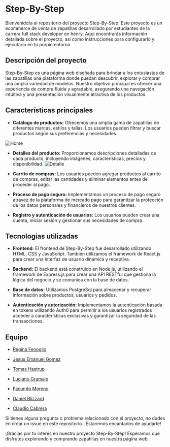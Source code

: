 # Step-By-Step

Bienvenido/a al repositorio del proyecto Step-By-Step. Este proyecto es un ecommerce de venta de zapatillas desarrollado por estudiantes de la carrera full stack developer en henry. Aquí encontrarás información detallada sobre el proyecto, así como instrucciones para configurarlo y ejecutarlo en tu propio entorno.

## Descripción del proyecto

Step-By-Step es una página web diseñada para brindar a los entusiastas de las zapatillas una plataforma donde puedan descubrir, explorar y comprar una amplia variedad de modelos. Nuestro objetivo principal es ofrecer una experiencia de compra fluida y agradable, asegurando una navegación intuitiva y una presentación visualmente atractiva de los productos.

## Características principales

- **Catálogo de productos:** Ofrecemos una amplia gama de zapatillas de diferentes marcas, estilos y tallas. Los usuarios pueden filtrar y buscar productos según sus preferencias y necesidades.

![Home](./Client/src/assets/Home.png)


- **Detalles del producto:** Proporcionamos descripciones detalladas de cada producto, incluyendo imágenes, características, precios y disponibilidad.
![Detalle](./Client/src/assets/Detalle.png)





- **Carrito de compras:** Los usuarios pueden agregar productos al carrito de compras, editar las cantidades y eliminar elementos antes de proceder al pago.

- **Proceso de pago seguro:** Implementamos un proceso de pago seguro atravez de la plataforma de mercado pago para garantizar la protección de los datos personales y financieros de nuestros clientes.

- **Registro y autenticación de usuarios:** Los usuarios pueden crear una cuenta, iniciar sesión y gestionar sus necesidades de compra.

## Tecnologías utilizadas

- **Frontend:** El frontend de Step-By-Step fue desarrollado utilizando HTML, CSS y JavaScript. También utilizamos el framework de React.js para crear una interfaz de usuario dinámica y receptiva.

- **Backend:** El backend está construido en Node.js, utilizando el framework de Express.js para crear una API RESTful que gestiona la lógica del negocio y se comunica con la base de datos.

- **Base de datos:** Utilizamos PostgreSql para almacenar y recuperar información sobre productos, usuarios y pedidos.

- **Autenticación y autorización:** Implementamos la autenticación basada en tokens utilizando Auth0 para permitir a los usuarios registrados acceder a características exclusivas y garantizar la seguridad de las transacciones.

## Equipo

- [Regina Fenoglio ](https://www.linkedin.com/in/regi-fenoglio-bb2499209/)
- [Jesus Emanuel Gomez](https://www.linkedin.com/in/jesus-emanuel-gomez-33a0ba244/)
- [Tomas Hastrup](https://www.linkedin.com/in/tomas-hastrup-1a28a413/)

- [Luciano Gramajo]()
- [Facundo Moreno]()
- [Daniel Blizzard]()
- [Claudio Cabrera](https://www.linkedin.com/in/claudio-fabio-cabrera-363222258/)



Si tienes alguna pregunta o problema relacionado con el proyecto, no dudes en crear un issue en este repositorio. ¡Estaremos encantados de ayudarte!

¡Gracias por tu interés en nuestro proyecto Step-By-Step! Esperamos que disfrutes explorando y comprando zapatillas en nuestra página web.


